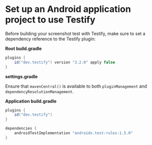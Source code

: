 # Set up an Android application project to use Testify

Before building your screenshot test with Testify, make sure to set a dependency reference to the Testify plugin:

**Root build.gradle**

```groovy
plugins {
    id("dev.testify") version "3.2.0" apply false
}
```

**settings.gradle**

Ensure that `mavenCentral()` is available to both `pluginManagement` and `dependencyResolutionManagement`.

**Application build.gradle**
```groovy
plugins {
    id("dev.testify")
}

dependencies {
    androidTestImplementation "androidx.test:rules:1.5.0"
}
```
